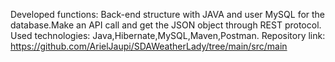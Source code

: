 Developed functions: Back-end structure with JAVA and user
MySQL for the database.Make an API call and get the JSON object
through REST protocol.
Used technologies: Java,Hibernate,MySQL,Maven,Postman.
Repository link: https://github.com/ArielJaupi/SDAWeatherLady/tree/main/src/main
